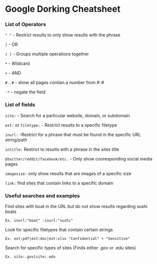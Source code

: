 # Google Dorking Cheatsheet

### List of Operators

``` " " ``` - Restrict results to only show results with the phrase

``` | ``` - OR

``` ( ) ``` - Groups multiple operations together 

``` * ``` - Wildcard 

``` + ``` -  AND

``` #..# ``` - show all pages contian a number from #-#

``` -* ``` - negate the field

### List of fields

``` site: ``` - Search for a particular website, domain, or subdomain

``` ext: ``` or ``` filetype: ``` - Restrict results to a specific filetype

``` inurl: ``` -Restrict for a phrase that must be found in the specific URL string/path

``` intitle: ``` Restrict to results with a phrase in the sites title

``` @twitter/reddit/facebook/etc. ``` - Only show cooresponding social media pages

``` imagesize: ``` only show results that are images of a specific size

``` link: ``` find sites that contain links to a specific domain

### Useful searches and examples

Find sites with boat in the URL but do not show results regarding sushi boats

```
Ex. inurl:"boat" -inurl:"sushi"
```

Look for specific filetypes that contain certain strings
```
Ex. ext:pdf|ext:doc|ext:xlsx "Confidential" + "Sensitive"
```

Search for specific types of sites (Finds either .gov or .edu sites)
```
Ex. site:.gov|site:.edu
```
